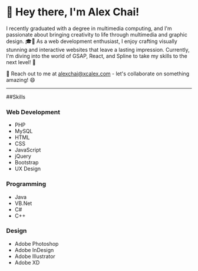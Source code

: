 # 👋 Hey there, I'm Alex Chai!

I recently graduated with a degree in multimedia computing, and I'm passionate about bringing creativity to life through multimedia and graphic design. 🎓💫 As a web development enthusiast, I enjoy crafting visually stunning and interactive websites that leave a lasting impression. Currently, I'm diving into the world of GSAP, React, and Spline to take my skills to the next level! 🚀

📧 Reach out to me at [alexchai@xcalex.com](mailto:alexchai@xcalex.com) - let's collaborate on something amazing! 😄

___

##Skills

### Web Development
- PHP
- MySQL
- HTML
- CSS
- JavaScript
- jQuery
- Bootstrap
- UX Design

### Programming
- Java
- VB.Net
- C#
- C++

### Design
- Adobe Photoshop
- Adobe InDesign
- Adobe Illustrator
- Adobe XD

<!---
alexchai97/alexchai97 is a ✨ special ✨ repository because its `README.md` (this file) appears on your GitHub profile.
You can click the Preview link to take a look at your changes.
--->
